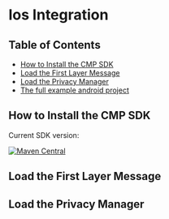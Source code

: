 # Ios Integration

## Table of Contents
- [How to Install the CMP SDK](#how-to-install-the-cmp-sdk)
- [Load the First Layer Message](#load-the-first-layer-message)
- [Load the Privacy Manager](#load-the-privacy-manager)
- [The full example android project](https://github.com/SourcePointUSA/CmpReactNativeIntegration/tree/soft/android)

## How to Install the CMP SDK


Current SDK version:

[![Maven Central](https://img.shields.io/maven-central/v/com.sourcepoint.cmplibrary/cmplibrary)](https://search.maven.org/search?q=g:com.sourcepoint.cmplibrary)

## Load the First Layer Message


## Load the Privacy Manager